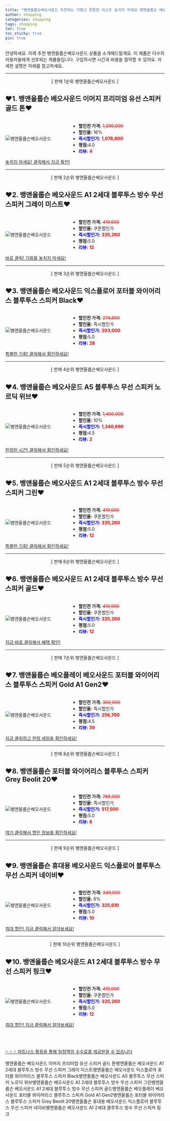 ```yaml
---
title: "뱅앤올룹슨베오사운드 추천하는 가볍고 튼튼한 리스트 놓치지 마세요 뱅앤올룹슨 베오사운드 이머지 프리미엄 유선"
author: shopping
categories: shopping
tags: shopping
toc: true
toc_sticky: true
pin: true
---
```

안녕하세요. 이제 추천 뱅앤올룹슨베오사운드 상품을 소개해드릴게요. 이 제품은 다수의 이용자들에게 선호되는 제품들입니다. 구입하시면 시간과 비용을 절약할 수 있어요. 자세한 설명은 아래를 참고하세요.

---
<p class="toplist" style="margin: 0 auto; display: block; width: fit-content;">[ 판매 1순위 뱅앤올룹슨베오사운드 ]</p>

<h2><strong>❤️1. 뱅앤올룹슨 베오사운드 이머지 프리미엄 유선 스피커 골드 톤❤️</strong></h2>

<div style="display: flex; align-items: center;">
    <div style="flex: 0.4;">
        <img src="https://thumbnail7.coupangcdn.com/thumbnails/remote/230x230ex/image/retail/images/2024/04/22/13/2/4e9fdfe1-4a22-4b86-bd44-4773043291f8.jpg" alt="뱅앤올룹슨베오사운드" style="max-width: 100%;">
    </div>
    <div style="flex: 0.6; margin-left: 10px;">
        <ul>
            <li><strong>할인전 가격:</strong> <del style="color: red;">1,290,000</del></li>
            <li><strong>할인율:</strong> 16%</li>
            <li><span style='color:blue'><strong>즉시할인가:</strong></span> <span style='color:red'><strong>1,078,800</strong></span></li>
            <li><strong>평점:</strong>4.0</li>
            <li><span style='color:blue'><strong>리뷰:</strong></span> <span style='color:red'><strong>4</strong></span></li>
        </ul>
    </div>
</div>
<div class="center">
    <a href="https://William4Davisa.github.io?lptag=AF9450613&subid=githubio&pageKey=8048871742&traceid=V0-153&itemId=22567000425&vendorItemId=89608880291" class="myButton">
        놓치지 마세요! 클릭해서 지금 확인!
    </a>
</div>


---
<p class="toplist" style="margin: 0 auto; display: block; width: fit-content;">[ 판매 2순위 뱅앤올룹슨베오사운드 ]</p>

<h2><strong>❤️2. 뱅앤올룹슨 베오사운드 A1 2세대 블루투스 방수 무선 스피커 그레이 미스트❤️</strong></h2>

<div style="display: flex; align-items: center;">
    <div style="flex: 0.4;">
        <img src="https://thumbnail8.coupangcdn.com/thumbnails/remote/230x230ex/image/retail/images/2024/04/20/18/4/a10eb27e-38ed-4508-a89d-36516d8b7dd0.jpg" alt="뱅앤올룹슨베오사운드" style="max-width: 100%;">
    </div>
    <div style="flex: 0.6; margin-left: 10px;">
        <ul>
            <li><strong>할인전 가격:</strong> <del style="color: red;">419,000</del></li>
            <li><strong>할인율:</strong> 쿠폰할인가</li>
            <li><span style='color:blue'><strong>즉시할인가:</strong></span> <span style='color:red'><strong>335,260</strong></span></li>
            <li><strong>평점:</strong>5.0</li>
            <li><span style='color:blue'><strong>리뷰:</strong></span> <span style='color:red'><strong>12</strong></span></li>
        </ul>
    </div>
</div>
<div class="center">
    <a href="https://William4Davisa.github.io?lptag=AF9450613&subid=githubio&pageKey=7217341454&traceid=V0-153&itemId=22567709072&vendorItemId=89609583208" class="myButton">
        바로 클릭! 기회를 놓치지 마세요!
    </a>
</div>


---
<p class="toplist" style="margin: 0 auto; display: block; width: fit-content;">[ 판매 3순위 뱅앤올룹슨베오사운드 ]</p>

<h2><strong>❤️3. 뱅앤올룹슨 베오사운드 익스플로어 포터블 와이어리스 블루투스 스피커 Black❤️</strong></h2>

<div style="display: flex; align-items: center;">
    <div style="flex: 0.4;">
        <img src="https://thumbnail8.coupangcdn.com/thumbnails/remote/230x230ex/image/vendor_inventory/c24b/86526617cf399cc59043b92faa0bbd672d8538372056a612bf776d6c30cb.jpg" alt="뱅앤올룹슨베오사운드" style="max-width: 100%;">
    </div>
    <div style="flex: 0.6; margin-left: 10px;">
        <ul>
            <li><strong>할인전 가격:</strong> <del style="color: red;">274,800</del></li>
            <li><strong>할인율:</strong> 즉시할인가</li>
            <li><span style='color:blue'><strong>즉시할인가:</strong></span> <span style='color:red'><strong>203,000</strong></span></li>
            <li><strong>평점:</strong>5.0</li>
            <li><span style='color:blue'><strong>리뷰:</strong></span> <span style='color:red'><strong>28</strong></span></li>
        </ul>
    </div>
</div>
<div class="center">
    <a href="https://William4Davisa.github.io?lptag=AF9450613&subid=githubio&pageKey=6503923676&traceid=V0-153&itemId=15776353502&vendorItemId=78130348365" class="myButton">
        특별한 기회! 클릭해서 확인하세요!
    </a>
</div>


---
<p class="toplist" style="margin: 0 auto; display: block; width: fit-content;">[ 판매 4순위 뱅앤올룹슨베오사운드 ]</p>

<h2><strong>❤️4. 뱅앤올룹슨 베오사운드 A5 블루투스 무선 스피커 노르딕 위브❤️</strong></h2>

<div style="display: flex; align-items: center;">
    <div style="flex: 0.4;">
        <img src="https://thumbnail7.coupangcdn.com/thumbnails/remote/230x230ex/image/retail/images/2024/04/17/16/3/23ed8a0c-da1a-4589-8b9e-01b4609a391c.jpg" alt="뱅앤올룹슨베오사운드" style="max-width: 100%;">
    </div>
    <div style="flex: 0.6; margin-left: 10px;">
        <ul>
            <li><strong>할인전 가격:</strong> <del style="color: red;">1,490,000</del></li>
            <li><strong>할인율:</strong> 10%</li>
            <li><span style='color:blue'><strong>즉시할인가:</strong></span> <span style='color:red'><strong>1,340,690</strong></span></li>
            <li><strong>평점:</strong>4.5</li>
            <li><span style='color:blue'><strong>리뷰:</strong></span> <span style='color:red'><strong>2</strong></span></li>
        </ul>
    </div>
</div>
<div class="center">
    <a href="https://William4Davisa.github.io?lptag=AF9450613&subid=githubio&pageKey=7594833061&traceid=V0-153&itemId=20077282597&vendorItemId=89534698597" class="myButton">
        한정된 시간! 클릭해서 확인하세요!
    </a>
</div>


---
<p class="toplist" style="margin: 0 auto; display: block; width: fit-content;">[ 판매 5순위 뱅앤올룹슨베오사운드 ]</p>

<h2><strong>❤️5. 뱅앤올룹슨 베오사운드 A1 2세대 블루투스 방수 무선 스피커 그린❤️</strong></h2>

<div style="display: flex; align-items: center;">
    <div style="flex: 0.4;">
        <img src="https://thumbnail7.coupangcdn.com/thumbnails/remote/230x230ex/image/retail/images/2024/04/20/18/9/60594006-43c5-4501-afa7-a800d718317a.jpg" alt="뱅앤올룹슨베오사운드" style="max-width: 100%;">
    </div>
    <div style="flex: 0.6; margin-left: 10px;">
        <ul>
            <li><strong>할인전 가격:</strong> <del style="color: red;">419,000</del></li>
            <li><strong>할인율:</strong> 쿠폰할인가</li>
            <li><span style='color:blue'><strong>즉시할인가:</strong></span> <span style='color:red'><strong>335,260</strong></span></li>
            <li><strong>평점:</strong>5.0</li>
            <li><span style='color:blue'><strong>리뷰:</strong></span> <span style='color:red'><strong>12</strong></span></li>
        </ul>
    </div>
</div>
<div class="center">
    <a href="https://William4Davisa.github.io?lptag=AF9450613&subid=githubio&pageKey=7217341454&traceid=V0-153&itemId=18280269739&vendorItemId=89609583167" class="myButton">
        특별한 기회! 클릭해서 확인하세요!
    </a>
</div>


---
<p class="toplist" style="margin: 0 auto; display: block; width: fit-content;">[ 판매 6순위 뱅앤올룹슨베오사운드 ]</p>

<h2><strong>❤️6. 뱅앤올룹슨 베오사운드 A1 2세대 블루투스 방수 무선 스피커 골드❤️</strong></h2>

<div style="display: flex; align-items: center;">
    <div style="flex: 0.4;">
        <img src="https://thumbnail6.coupangcdn.com/thumbnails/remote/230x230ex/image/retail/images/2024/04/20/18/2/3954ab03-fb5d-40f5-83dd-eff202b98652.jpg" alt="뱅앤올룹슨베오사운드" style="max-width: 100%;">
    </div>
    <div style="flex: 0.6; margin-left: 10px;">
        <ul>
            <li><strong>할인전 가격:</strong> <del style="color: red;">419,000</del></li>
            <li><strong>할인율:</strong> 쿠폰할인가</li>
            <li><span style='color:blue'><strong>즉시할인가:</strong></span> <span style='color:red'><strong>335,260</strong></span></li>
            <li><strong>평점:</strong>5.0</li>
            <li><span style='color:blue'><strong>리뷰:</strong></span> <span style='color:red'><strong>12</strong></span></li>
        </ul>
    </div>
</div>
<div class="center">
    <a href="https://William4Davisa.github.io?lptag=AF9450613&subid=githubio&pageKey=7217341454&traceid=V0-153&itemId=22567709063&vendorItemId=89609583155" class="myButton">
        지금 바로 클릭해서 혜택 확인!
    </a>
</div>


---
<p class="toplist" style="margin: 0 auto; display: block; width: fit-content;">[ 판매 7순위 뱅앤올룹슨베오사운드 ]</p>

<h2><strong>❤️7. 뱅앤올룹슨 베오플레이 베오사운드 포터블 와이어리스 블루투스 스피커 Gold A1 Gen2❤️</strong></h2>

<div style="display: flex; align-items: center;">
    <div style="flex: 0.4;">
        <img src="https://thumbnail7.coupangcdn.com/thumbnails/remote/230x230ex/image/vendor_inventory/37e7/0a043f5c48dfcd627206af69a1b24ebc70902ead86d2dbf2d924f5d70e19.jpg" alt="뱅앤올룹슨베오사운드" style="max-width: 100%;">
    </div>
    <div style="flex: 0.6; margin-left: 10px;">
        <ul>
            <li><strong>할인전 가격:</strong> <del style="color: red;">302,000</del></li>
            <li><strong>할인율:</strong> 즉시할인가</li>
            <li><span style='color:blue'><strong>즉시할인가:</strong></span> <span style='color:red'><strong>256,700</strong></span></li>
            <li><strong>평점:</strong>4.5</li>
            <li><span style='color:blue'><strong>리뷰:</strong></span> <span style='color:red'><strong>59</strong></span></li>
        </ul>
    </div>
</div>
<div class="center">
    <a href="https://William4Davisa.github.io?lptag=AF9450613&subid=githubio&pageKey=5998312050&traceid=V0-153&itemId=10850361877&vendorItemId=78130348238" class="myButton">
        지금 클릭하고 한정 세일을 확인하세요!
    </a>
</div>


---
<p class="toplist" style="margin: 0 auto; display: block; width: fit-content;">[ 판매 8순위 뱅앤올룹슨베오사운드 ]</p>

<h2><strong>❤️8. 뱅앤올룹슨 포터블 와이어리스 블루투스 스피커 Grey Beolit 20❤️</strong></h2>

<div style="display: flex; align-items: center;">
    <div style="flex: 0.4;">
        <img src="https://thumbnail8.coupangcdn.com/thumbnails/remote/230x230ex/image/vendor_inventory/cb09/7dd571667647b591a9ffe56a47a24593cece9caf6033264b1d4ff22c6b6f.jpg" alt="뱅앤올룹슨베오사운드" style="max-width: 100%;">
    </div>
    <div style="flex: 0.6; margin-left: 10px;">
        <ul>
            <li><strong>할인전 가격:</strong> <del style="color: red;">788,000</del></li>
            <li><strong>할인율:</strong> 즉시할인가</li>
            <li><span style='color:blue'><strong>즉시할인가:</strong></span> <span style='color:red'><strong>517,500</strong></span></li>
            <li><strong>평점:</strong>5.0</li>
            <li><span style='color:blue'><strong>리뷰:</strong></span> <span style='color:red'><strong>8</strong></span></li>
        </ul>
    </div>
</div>
<div class="center">
    <a href="https://William4Davisa.github.io?lptag=AF9450613&subid=githubio&pageKey=6559020686&traceid=V0-153&itemId=14675583490&vendorItemId=78130348249" class="myButton">
        여기 클릭해서 할인 정보를 확인하세요!
    </a>
</div>


---
<p class="toplist" style="margin: 0 auto; display: block; width: fit-content;">[ 판매 9순위 뱅앤올룹슨베오사운드 ]</p>

<h2><strong>❤️9. 뱅앤올룹슨 휴대용 베오사운드 익스플로어 블루투스 무선 스피커 네이비❤️</strong></h2>

<div style="display: flex; align-items: center;">
    <div style="flex: 0.4;">
        <img src="https://thumbnail9.coupangcdn.com/thumbnails/remote/230x230ex/image/retail/images/2024/04/22/16/8/40d8dd78-4ec0-409c-9b91-b084ad8bbe1b.jpg" alt="뱅앤올룹슨베오사운드" style="max-width: 100%;">
    </div>
    <div style="flex: 0.6; margin-left: 10px;">
        <ul>
            <li><strong>할인전 가격:</strong> <del style="color: red;">349,000</del></li>
            <li><strong>할인율:</strong> 6%</li>
            <li><span style='color:blue'><strong>즉시할인가:</strong></span> <span style='color:red'><strong>325,610</strong></span></li>
            <li><strong>평점:</strong>5.0</li>
            <li><span style='color:blue'><strong>리뷰:</strong></span> <span style='color:red'><strong>10</strong></span></li>
        </ul>
    </div>
</div>
<div class="center">
    <a href="https://William4Davisa.github.io?lptag=AF9450613&subid=githubio&pageKey=8049158776&traceid=V0-153&itemId=22568110281&vendorItemId=89609980890" class="myButton">
        최대 할인! 지금 클릭해서 알아보세요!
    </a>
</div>


---
<p class="toplist" style="margin: 0 auto; display: block; width: fit-content;">[ 판매 10순위 뱅앤올룹슨베오사운드 ]</p>

<h2><strong>❤️10. 뱅앤올룹슨 베오사운드 A1 2세대 블루투스 방수 무선 스피커 핑크❤️</strong></h2>

<div style="display: flex; align-items: center;">
    <div style="flex: 0.4;">
        <img src="https://thumbnail8.coupangcdn.com/thumbnails/remote/230x230ex/image/retail/images/2024/04/20/18/9/80acdd79-e006-40a0-8e6e-fa4c4575a7eb.jpg" alt="뱅앤올룹슨베오사운드" style="max-width: 100%;">
    </div>
    <div style="flex: 0.6; margin-left: 10px;">
        <ul>
            <li><strong>할인전 가격:</strong> <del style="color: red;">419,000</del></li>
            <li><strong>할인율:</strong> 쿠폰할인가</li>
            <li><span style='color:blue'><strong>즉시할인가:</strong></span> <span style='color:red'><strong>335,260</strong></span></li>
            <li><strong>평점:</strong>5.0</li>
            <li><span style='color:blue'><strong>리뷰:</strong></span> <span style='color:red'><strong>12</strong></span></li>
        </ul>
    </div>
</div>
<div class="center">
    <a href="https://William4Davisa.github.io?lptag=AF9450613&subid=githubio&pageKey=7217341454&traceid=V0-153&itemId=22567709067&vendorItemId=89609583175" class="myButton">
        최대 할인! 지금 클릭해서 알아보세요!
    </a>
</div>

<br><br><br>[💦 💦 💦 파트너스 활동을 통해 일정액의 수수료를 제공받을 수 있습니다](https://link.coupang.com/a/bcpT2c)<br><br>뱅앤올룹슨 베오사운드 이머지 프리미엄 유선 스피커 골드 톤뱅앤올룹슨 베오사운드 A1 2세대 블루투스 방수 무선 스피커 그레이 미스트뱅앤올룹슨 베오사운드 익스플로어 포터블 와이어리스 블루투스 스피커 Black뱅앤올룹슨 베오사운드 A5 블루투스 무선 스피커 노르딕 위브뱅앤올룹슨 베오사운드 A1 2세대 블루투스 방수 무선 스피커 그린뱅앤올룹슨 베오사운드 A1 2세대 블루투스 방수 무선 스피커 골드뱅앤올룹슨 베오플레이 베오사운드 포터블 와이어리스 블루투스 스피커 Gold A1 Gen2뱅앤올룹슨 포터블 와이어리스 블루투스 스피커 Grey Beolit 20뱅앤올룹슨 휴대용 베오사운드 익스플로어 블루투스 무선 스피커 네이비뱅앤올룹슨 베오사운드 A1 2세대 블루투스 방수 무선 스피커 핑크